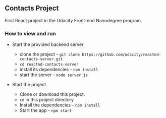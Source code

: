 ## Contacts Project

First React project in the Udacity Front-end Nanodegree program.

### How to view and run

- Start the provided backend server
  - clone the project - ``git clone https://github.com/udacity/reactnd-contacts-server.git``
  - ``cd reactnd-contacts-server``
  - install its dependencies - ``npm install``
  - start the server - ``node server.js``

- Start the project
  - Clone or download this project. 
  - ``cd`` in this project directory
  - Install the dependencies - ``npm install``
  - Start the app - ``npm start``
